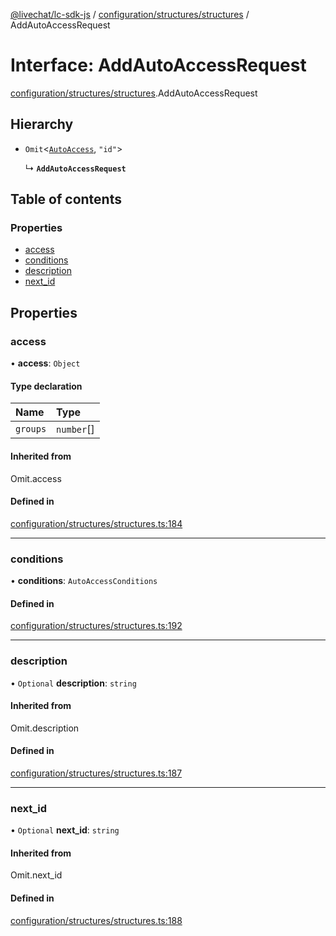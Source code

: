 [@livechat/lc-sdk-js](../README.md) / [configuration/structures/structures](../modules/configuration_structures_structures.md) / AddAutoAccessRequest

# Interface: AddAutoAccessRequest

[configuration/structures/structures](../modules/configuration_structures_structures.md).AddAutoAccessRequest

## Hierarchy

- `Omit`<[`AutoAccess`](configuration_structures_structures.AutoAccess.md), ``"id"``\>

  ↳ **`AddAutoAccessRequest`**

## Table of contents

### Properties

- [access](configuration_structures_structures.AddAutoAccessRequest.md#access)
- [conditions](configuration_structures_structures.AddAutoAccessRequest.md#conditions)
- [description](configuration_structures_structures.AddAutoAccessRequest.md#description)
- [next\_id](configuration_structures_structures.AddAutoAccessRequest.md#next_id)

## Properties

### access

• **access**: `Object`

#### Type declaration

| Name | Type |
| :------ | :------ |
| `groups` | `number`[] |

#### Inherited from

Omit.access

#### Defined in

[configuration/structures/structures.ts:184](https://github.com/livechat/lc-sdk-js/blob/25e113d/src/configuration/structures/structures.ts#L184)

___

### conditions

• **conditions**: `AutoAccessConditions`

#### Defined in

[configuration/structures/structures.ts:192](https://github.com/livechat/lc-sdk-js/blob/25e113d/src/configuration/structures/structures.ts#L192)

___

### description

• `Optional` **description**: `string`

#### Inherited from

Omit.description

#### Defined in

[configuration/structures/structures.ts:187](https://github.com/livechat/lc-sdk-js/blob/25e113d/src/configuration/structures/structures.ts#L187)

___

### next\_id

• `Optional` **next\_id**: `string`

#### Inherited from

Omit.next\_id

#### Defined in

[configuration/structures/structures.ts:188](https://github.com/livechat/lc-sdk-js/blob/25e113d/src/configuration/structures/structures.ts#L188)
